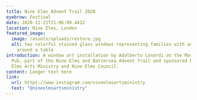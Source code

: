 ```yaml
---
title: Nine Elms Advent Trail 2020
eyebrow: Festival
date: 2020-12-21T21:06:09.441Z
location: Nine Elms, London
featured_image:
  image: /assets/uploads/restore.jpg
  alt: two colorful stained glass windows representing families with animals
    around a table
introduction: A window art installation by Adalberto Lonardi at the Mason’s Arms
  Pub, part of the Nine Elms and Battersea Advent Trail and sponsored by Nine
  Elms Arts Ministry and Nine Elms Council.
content: Longer text here
link:
  url: https://www.instagram.com/nineelmsartsministry
  text: "@nineelmsartsministry"
---
```

